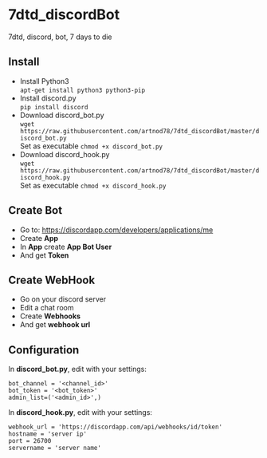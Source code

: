 # 7dtd_discordBot
7dtd, discord, bot, 7 days to die

## Install
  * Install Python3  
  `apt-get install python3 python3-pip`
  * Install discord.py  
  `pip install discord`
  * Download discord_bot.py  
  `wget https://raw.githubusercontent.com/artnod78/7dtd_discordBot/master/discord_bot.py`  
  Set as executable `chmod +x discord_bot.py`
  * Download discord_hook.py  
  `wget https://raw.githubusercontent.com/artnod78/7dtd_discordBot/master/discord_hook.py`  
  Set as executable `chmod +x discord_hook.py`

## Create Bot
  * Go to: https://discordapp.com/developers/applications/me
  * Create **App**
  * In **App** create **App Bot User**
  * And get **Token**

## Create WebHook
  * Go on your discord server
  * Edit a chat room
  * Create **Webhooks**
  * And get **webhook url**
 
## Configuration
In **discord_bot.py**, edit with your settings:
```
bot_channel = '<channel_id>'
bot_token = '<bot_token>'
admin_list=('<admin_id>',)
```  

In **discord_hook.py**, edit with your settings:
```
webhook_url = 'https://discordapp.com/api/webhooks/id/token'
hostname = 'server ip'
port = 26700
servername = 'server name'
```
